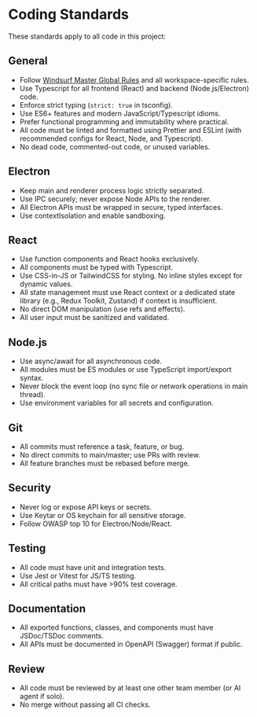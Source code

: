 # Coding Standards

These standards apply to all code in this project:

## General
- Follow [Windsurf Master Global Rules](../rules/coding_standards.md) and all workspace-specific rules.
- Use Typescript for all frontend (React) and backend (Node.js/Electron) code.
- Enforce strict typing (`strict: true` in tsconfig).
- Use ES6+ features and modern JavaScript/Typescript idioms.
- Prefer functional programming and immutability where practical.
- All code must be linted and formatted using Prettier and ESLint (with recommended configs for React, Node, and Typescript).
- No dead code, commented-out code, or unused variables.

## Electron
- Keep main and renderer process logic strictly separated.
- Use IPC securely; never expose Node APIs to the renderer.
- All Electron APIs must be wrapped in secure, typed interfaces.
- Use contextIsolation and enable sandboxing.

## React
- Use function components and React hooks exclusively.
- All components must be typed with Typescript.
- Use CSS-in-JS or TailwindCSS for styling. No inline styles except for dynamic values.
- All state management must use React context or a dedicated state library (e.g., Redux Toolkit, Zustand) if context is insufficient.
- No direct DOM manipulation (use refs and effects).
- All user input must be sanitized and validated.

## Node.js
- Use async/await for all asynchronous code.
- All modules must be ES modules or use TypeScript import/export syntax.
- Never block the event loop (no sync file or network operations in main thread).
- Use environment variables for all secrets and configuration.

## Git
- All commits must reference a task, feature, or bug.
- No direct commits to main/master; use PRs with review.
- All feature branches must be rebased before merge.

## Security
- Never log or expose API keys or secrets.
- Use Keytar or OS keychain for all sensitive storage.
- Follow OWASP top 10 for Electron/Node/React.

## Testing
- All code must have unit and integration tests.
- Use Jest or Vitest for JS/TS testing.
- All critical paths must have >90% test coverage.

## Documentation
- All exported functions, classes, and components must have JSDoc/TSDoc comments.
- All APIs must be documented in OpenAPI (Swagger) format if public.

## Review
- All code must be reviewed by at least one other team member (or AI agent if solo).
- No merge without passing all CI checks.
